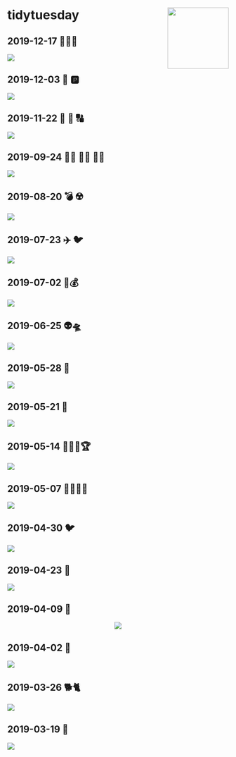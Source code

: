 
<!-- README.md is generated from README.Rmd. Please edit that file -->

# tidytuesday <a href='https://github.com/rfordatascience/tidytuesday' target='_blank'><img src='tt_hex.png' align="right" height="139" /></a>

## 2019-12-17 🐶🇺🇸

<a href='scripts/script_2019-12-17.R' target='_blank'><img src="plots/plot_2019-12-17.png" align="center"/></a>

## 2019-12-03 🚗 🅿️

<a href='scripts/script_2019-12-03.R' target='_blank'><img src="plots/plot_2019-12-03.png" align="center"/></a>

## 2019-11-22 🔢 🔡 🔠

<a href='scripts/script_2019-11-12.R' target='_blank'><img src="plots/plot_2019-11-12.png" align="center"/></a>

## 2019-09-24 🧒🏻 🧒🏽 🧒🏿

<a href='scripts/script_2019-09-24.R' target='_blank'><img src="plots/plot_2019-09-24.png" align="center"/></a>

## 2019-08-20 💣 ☢️

<a href='scripts/script_2019-08-20.R' target='_blank'><img src="plots/plot_2019-08-20.png" align="center"/></a>

## 2019-07-23 ✈️ 🐦

<a href='scripts/script_2019-07-23.R' target='_blank'><img src="plots/plot_2019-07-23.png" align="center"/></a>

## 2019-07-02 🎥💰

<a href='scripts/script_2019-07-02.R' target='_blank'><img src="plots/plot_2019-07-02.png" align="center"/></a>

## 2019-06-25 👽🛸

<a href='scripts/script_2019-06-25.R' target='_blank'><img src="plots/plot_2019-06-25.gif" align="center"/></a>

## 2019-05-28 🍷

<a href='scripts/script_2019-05-28.R' target='_blank'><img src="plots/plot_2019-05-28.png" align="center"/></a>

## 2019-05-21 🚮

<a href='scripts/script_2019-05-21.R' target='_blank'><img src="plots/plot_2019-05-21.png" align="center"/></a>

## 2019-05-14 👩🏻‍🔬🏆

<a href='scripts/script_2019-05-14.R' target='_blank'><img src="plots/plot_2019-05-14.png" align="center"/></a>

## 2019-05-07 👨🏻‍🏫🏫

<a href='scripts/script_2019-05-07.R' target='_blank'><img src="plots/plot_2019-05-07.png" align="center"/></a>

## 2019-04-30 🐦

<a href='scripts/script_2019-04-30.R' target='_blank'><img src="plots/plot_2019-04-30.png" align="center"/></a>

## 2019-04-23 🎎

<a href='scripts/script_2019-04-23.R' target='_blank'><img src="plots/plot_2019-04-23.png" align="center"/></a>

## 2019-04-09 🎾

<center>

<a href='scripts/script_2019-04-09.R' target='_blank'><img src="plots/plot_2019-04-09.gif" align="center"/></a>

</center>

## 2019-04-02 🚴

<a href='scripts/script_2019-04-02.R' target='_blank'><img src="plots/plot_2019-04-02.png" align="center"/></a>

## 2019-03-26 🐕🐈

<a href='scripts/script_2019-03-26.R' target='_blank'><img src="plots/plot_2019-03-26.png" align="center"/></a>

## 2019-03-19 🚓

<a href='scripts/script_2019-03-19.R' target='_blank'><img src="plots/plot_2019-03-19.png" align="center"/></a>
